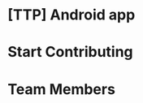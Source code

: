 # [TTP] Android app


Start Contributing 
=========================



Team Members 
=========================
